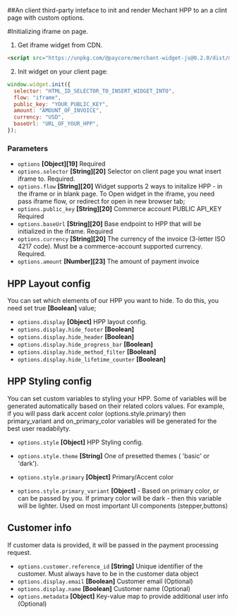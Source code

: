 ##An client third-party inteface to init and render Mechant HPP to an a clint page with custom options.

#Initializing iframe on page.

1. Get iframe widget from CDN.

```html
<script src="https://unpkg.com/@paycore/merchant-widget-js@0.2.0/dist/merchantWidget.umd.min.js"></script>
```

2. Init widget on your client page:

```javascript
window.widget.init({
  selector: "HTML_ID_SELECTOR_TO_INSERT_WIDGET_INTO",
  flow: "iframe",
  public_key: "YOUR_PUBLIC_KEY",
  amount: "AMOUNT_OF_INVOICE",
  currency: "USD",
  baseUrl: "URL_OF_YOUR_HPP",
});
```

### Parameters

- `options` **[Object][19]** Required
- `options.selector` **[String][20]** Selector on client page you wnat insert iframe to. Required.
- `options.flow` **[String][20]** Widget supports 2 ways to initalize HPP - in the iframe or in blank page.
  To Open widget in the iframe, you need pass iframe flow, or redirect for open in new browser tab;
- `options.public_key` **[String][20]** Commerce account PUBLIC API_KEY Required
- `options.baseUrl` **[String][20]** Base endpoint to HPP that will be initialized in the iframe. Required
- `options.currency` **[String][20]** The currency of the invoice (3-letter ISO 4217 code). Must be a commerce-account supported currency. Required.
- `options.amount` **[Number][23]** The amount of payment invoice

## HPP Layout config

You can set which elements of our HPP you want to hide.
To do this, you need set true **[Boolean]** value;

- `options.display` **[Object]** HPP layout config.
- `options.display.hide_footer` **[Boolean]**
- `options.display.hide_header` **[Boolean]**
- `options.display.hide_progress_bar` **[Boolean]**
- `options.display.hide_method_filter` **[Boolean]**
- `options.display.hide_lifetime_counter` **[Boolean]**

## HPP Styling config

You can set custom variables to styling your HPP.
Some of variables will be generated automatically based on their related colors values. For example, if you will pass dark accent color (options.style.primary) then primary_variant and on_primary_color variables will be generated for the best user readabilyty.

- `options.style` **[Object]** HPP Styling config.

- `options.style.theme` **[String]** One of presetted themes ( 'basic' or 'dark').
  <!-- - `options.style.success_color` **[Object]** Color of success element 'notify' -->
- `options.style.primary` **[Object]** Primary/Accent color
- `options.style.primary_variant` **[Object]** - Based on primary color, or can be passed by you. If primary color will be dark - then this variable will be lighter. Used on most important UI components (stepper,buttons)

## Customer info

If customer data is provided, it will be passed in the payment processing request.

- `options.customer.reference_id` **[String]** Unique identifier of the customer. Must always have to be in the customer data object
- `options.display.email` **[Boolean]** Customer email (Optional)
- `options.display.name` **[Boolean]** Customer name (Optional)
- `options.metadata` **[Object]** Key-value map to provide additional user info (Optional)
